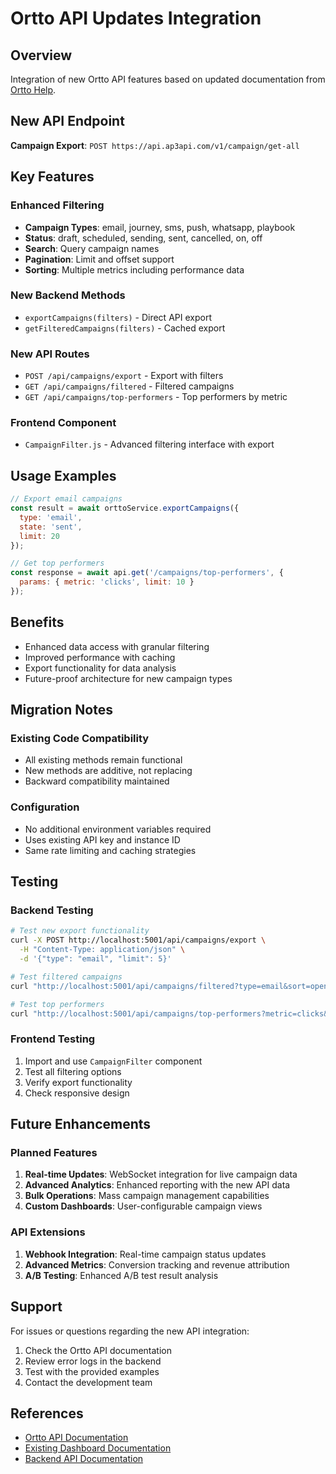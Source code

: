 # Ortto API Updates Integration

## Overview

Integration of new Ortto API features based on updated documentation from [Ortto Help](https://help.ortto.com/a-887-using-the-api-to-export-campaign-data).

## New API Endpoint

**Campaign Export**: `POST https://api.ap3api.com/v1/campaign/get-all`

## Key Features

### Enhanced Filtering
- **Campaign Types**: email, journey, sms, push, whatsapp, playbook
- **Status**: draft, scheduled, sending, sent, cancelled, on, off
- **Search**: Query campaign names
- **Pagination**: Limit and offset support
- **Sorting**: Multiple metrics including performance data

### New Backend Methods
- `exportCampaigns(filters)` - Direct API export
- `getFilteredCampaigns(filters)` - Cached export

### New API Routes
- `POST /api/campaigns/export` - Export with filters
- `GET /api/campaigns/filtered` - Filtered campaigns
- `GET /api/campaigns/top-performers` - Top performers by metric

### Frontend Component
- `CampaignFilter.js` - Advanced filtering interface with export

## Usage Examples

```javascript
// Export email campaigns
const result = await orttoService.exportCampaigns({
  type: 'email',
  state: 'sent',
  limit: 20
});

// Get top performers
const response = await api.get('/campaigns/top-performers', {
  params: { metric: 'clicks', limit: 10 }
});
```

## Benefits
- Enhanced data access with granular filtering
- Improved performance with caching
- Export functionality for data analysis
- Future-proof architecture for new campaign types

## Migration Notes

### Existing Code Compatibility
- All existing methods remain functional
- New methods are additive, not replacing
- Backward compatibility maintained

### Configuration
- No additional environment variables required
- Uses existing API key and instance ID
- Same rate limiting and caching strategies

## Testing

### Backend Testing
```bash
# Test new export functionality
curl -X POST http://localhost:5001/api/campaigns/export \
  -H "Content-Type: application/json" \
  -d '{"type": "email", "limit": 5}'

# Test filtered campaigns
curl "http://localhost:5001/api/campaigns/filtered?type=email&sort=opens&sort_order=desc&limit=10"

# Test top performers
curl "http://localhost:5001/api/campaigns/top-performers?metric=clicks&limit=5"
```

### Frontend Testing
1. Import and use `CampaignFilter` component
2. Test all filtering options
3. Verify export functionality
4. Check responsive design

## Future Enhancements

### Planned Features
1. **Real-time Updates**: WebSocket integration for live campaign data
2. **Advanced Analytics**: Enhanced reporting with the new API data
3. **Bulk Operations**: Mass campaign management capabilities
4. **Custom Dashboards**: User-configurable campaign views

### API Extensions
1. **Webhook Integration**: Real-time campaign status updates
2. **Advanced Metrics**: Conversion tracking and revenue attribution
3. **A/B Testing**: Enhanced A/B test result analysis

## Support

For issues or questions regarding the new API integration:
1. Check the Ortto API documentation
2. Review error logs in the backend
3. Test with the provided examples
4. Contact the development team

## References

- [Ortto API Documentation](https://help.ortto.com/a-887-using-the-api-to-export-campaign-data)
- [Existing Dashboard Documentation](./README.md)
- [Backend API Documentation](./backend/README.md) 